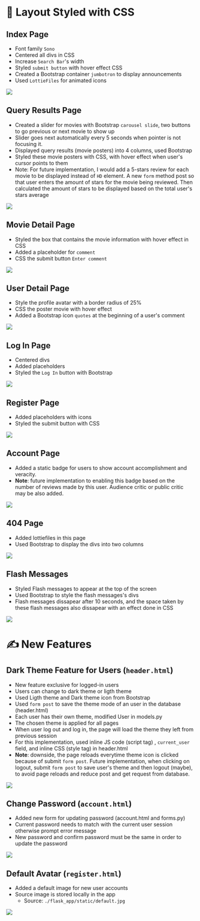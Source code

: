 # 🎨 Layout Styled with CSS

## Index Page
- Font family `Sono`
- Centered all divs in CSS
- Increase `Search Bar`'s width
- Styled `submit button` with hover effect CSS
- Created a Bootstrap container `jumbotron` to display announcements
- Used `LottieFiles` for animated icons

![](../p4/Assets/20230322185934.png)

## Query Results Page
- Created a slider for movies with Bootstrap `carousel slide`, two buttons to go previous or next movie to show up
- Slider goes next automatically every 5 seconds when pointer is not focusing it.
- Displayed query results (movie posters) into 4 columns, used Bootstrap
- Styled these movie posters with CSS, with hover effect when user's cursor points to them
- Note: For future implementation, I would add a 5-stars review for each movie to be displayed instead of `HD` element. A new `form` method post so that user enters the amount of stars for the movie being reviewed. Then calculated the amount of stars to be displayed based on the total user's stars average

![](../p4/Assets/20230322190059.png)

## Movie Detail Page
- Styled the box that contains the movie information with hover effect in CSS
- Added a placeholder for `comment`
- CSS the submit button `Enter comment`

![](../p4/Assets/20230322233538.png)



## User Detail Page
- Style the profile avatar with a border radius of 25%
- CSS the poster movie with hover effect
- Added a  Bootstrap icon `quotes` at the beginning of a user's comment

![](../p4/Assets/20230322234911.png)

## Log In Page
- Centered divs
- Added placeholders
- Styled the `Log In` button with Bootstrap

![](../p4/Assets/20230322233924.png)

## Register Page
- Added placeholders with icons
- Styled the submit button with CSS

![](../p4/Assets/20230322234038.png)

## Account Page
- Added a static badge for users to show account accomplishment and veracity.
- **Note**: future implementation to enabling this badge based on the number of reviews made by this user. Audience critic or public critic may be also added.

![](../p4/Assets/20230322234323.png)

## 404 Page
- Added lottiefiles in this page
- Used Bootstrap to display the divs into two columns

![](../p4/Assets/20230322234406.png)

## Flash Messages 
- Styled Flash messages to appear at the top of the screen
- Used Bootstrap to style the flash messages's divs
- Flash messages dissapear after 10 seconds, and the space taken by these flash messages also dissapear with an effect done in CSS

![](../p4/Assets/20230322234442.png)


# ✍️ New Features

## Dark Theme Feature for Users (`header.html`)
- New feature exclusive for logged-in users
- Users can change to dark theme or ligth theme
- Used Ligth theme and Dark theme icon from Bootstrap
- Used `form post` to save the theme mode of an user in the database (header.html)
- Each user has their own theme, modified User in models.py
- The chosen theme is applied for all pages
- When user log out and log in, the page will load the theme they left from previous session
- For this implementation, used inline JS code (script tag) , `current_user` field, and inline CSS (style tag) in header.html
- **Note**: downside, the page reloads everytime theme icon is clicked because of submit `form post`. Future implementation, when clicking on logout, submit `form post` to save user's theme and then logout (maybe), to avoid page reloads and reduce post and get request from database. 

![](../p4/Assets/20230322234635.png)


## Change Password (`account.html`)
- Added new form for updating password (account.html and forms.py)
- Current password needs to match with the current user session otherwise prompt error message
- New password and confirm password must be the same in order to update the password

![](../p4/Assets/20230322234817.png)


## Default Avatar (`register.html`)
- Added a default image for new user accounts
- Source image is stored locally in the app
	- Source: `./flask_app/static/default.jpg`

![](../p4/Assets/20230322235440.png)